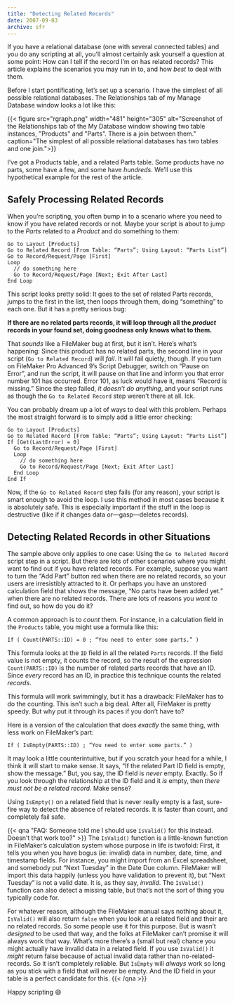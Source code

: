 ```yaml
---
title: "Detecting Related Records"
date: 2007-09-03
archive: sfr
---
```


If you have a relational database (one with several connected tables) and you do any scripting at all, you’ll almost certainly ask yourself a question at some point: How can I tell if the record I’m on has related records? This article explains the scenarios you may run in to, and how *best* to deal with them.

Before I start pontificating, let’s set up a scenario. I have the simplest of all possible relational databases. The Relationships tab of my Manage Database window looks a lot like this:

{{< figure src="rgraph.png" 
           width="481"
           height="305"
           alt="Screenshot of the Relationships tab of the My Database window showing two table instances, \"Products\" and \"Parts\". There is a join between them."
           caption="The simplest of all possible relational databases has two tables and one join.">}}

I’ve got a Products table, and a related Parts table. Some products have *no* parts, some have a few, and some have *hundreds*. We’ll use this hypothetical example for the rest of the article.

## Safely Processing Related Records
When you’re scripting, you often bump in to a scenario where you need to know if you have related records or not. Maybe your script is about to jump to the *Parts* related to a *Product* and do something to them:

```
Go to Layout [Products]
Go to Related Record [From Table: “Parts”; Using Layout: “Parts List”]
Go to Record/Request/Page [First]
Loop
  // do something here
  Go to Record/Request/Page [Next; Exit After Last]
End Loop
```

This script looks pretty solid: It goes to the set of related Parts records, jumps to the first in the list, then loops through them, doing “something” to each one. But it has a pretty serious bug:

**If there are no related parts records, it will loop through all the *product* records in your found set, doing goodness only knows what to them.**

That *sounds* like a FileMaker bug at first, but it isn’t. Here’s what’s happening: Since this product has no related parts, the second line in your script (`Go to Related Record`) will *fail*. It will fail quietly, though. If you turn on FileMaker Pro Advanced 9’s Script Debugger, switch on “Pause on Error”, and run the script, it will pause on that line and inform you that error number 101 has occurred. Error 101, as luck would have it, means “Record is missing.” Since the step failed, *it doesn’t do anything*, and your script runs as though the `Go to Related Record` step weren’t there at all. Ick.

You can probably dream up a lot of ways to deal with this problem. Perhaps the most straight forward is to simply add a little error checking:

```
Go to Layout [Products]
Go to Related Record [From Table: “Parts”; Using Layout: “Parts List”]
If [Get(LastError) = 0]
  Go to Record/Request/Page [First]
  Loop
    // do something here
    Go to Record/Request/Page [Next; Exit After Last]
  End Loop
End If
```

Now, if the `Go to Related Record` step fails (for any reason), your script is smart enough to avoid the loop. I use this method in most cases because it is absolutely safe. This is especially important if the stuff in the loop is destructive (like if it changes data or—gasp—deletes records).

## Detecting Related Records in other Situations

The sample above only applies to one case: Using the `Go to Related Record` script step in a script. But there are lots of other scenarios where you might want to find out if you have related records. For example, suppose you want to turn the “Add Part” button red when there are no related records, so your users are irresistibly attracted to it. Or perhaps you have an unstored calculation field that shows the message, “No parts have been added yet.” when there are no related records. There are lots of reasons you *want* to find out, so how do you do it?

A common approach is to *count* them. For instance, in a calculation field in the `Products` table, you might use a formula like this:

```
If ( Count(PARTS::ID) = 0 ; “You need to enter some parts.” )
```

This formula looks at the `ID` field in all the related `Parts` records. If the field value is not empty, it counts the record, so the result of the expression `Count(PARTS::ID)` is the number of related parts records that have an ID. Since *every* record has an ID, in practice this technique counts the related *records*.

This formula will work swimmingly, but it has a drawback: FileMaker has to do the counting. This isn’t such a big deal. After all, FileMaker is pretty speedy. But why put it through its paces if you don’t have to?

Here is a version of the calculation that does *exactly* the same thing, with less work on FileMaker’s part:

```
If ( IsEmpty(PARTS::ID) ; “You need to enter some parts.” )
```

It may look a little counterintuitive, but if you scratch your head for a while, I think it will start to make sense. It says, “If the related Part ID field is empty, show the message.” But, you say, the ID field is *never* empty. Exactly. So if you look through the relationship at the ID field and it *is* empty, then *there must not be a related record*. Make sense?

Using `IsEmpty()` on a related field that is never really empty is a fast, sure-fire way to detect the absence of related records. It is faster than count, and completely fail safe.

{{< qna "FAQ: Someone told me I should use `IsValid()` for this instead. Doesn’t that work too?" >}}
The `IsValid()` function is a little-known function in FileMaker’s calculation system whose purpose in life is twofold: First, it tells you when you have bogus (ie: invalid) data in number, date, time, and timestamp fields. For instance, you might import from an Excel spreadsheet, and somebody put “Next Tuesday” in the Date Due column. FileMaker will import this data happily (unless you have validation to prevent it), but “Next Tuesday” is not a valid date. It is, as they say, *invalid*. The `IsValid()` function can also detect a missing table, but that’s not the sort of thing you typically code for.

For whatever reason, although the FileMaker manual says nothing about it, `IsValid()` will also return `false` when you look at a related field and their are no related records. So some people use it for this purpose. But is wasn’t *designed* to be used that way, and the folks at FileMaker can’t promise it will always work that way. What’s more there’s a (small but real) chance you might actually have invalid data in a related field. If you use `IsValid()` it *might* return false because of actual invalid data rather than no-related-records. So it isn’t completely reliable. But `IsEmpty` will *always* work so long as you stick with a field that will never be empty. And the ID field in your table is a perfect candidate for this.
{{< /qna >}}

Happy scripting :smile:
